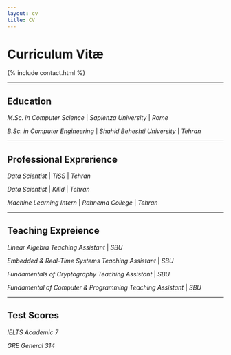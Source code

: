 ```yaml
---
layout: cv
title: CV
---
```


# Curriculum Vitæ

{% include contact.html %}

---
## Education
_M.Sc. in Computer Science_ \| _Sapienza University_ \| _Rome_

_B.Sc. in Computer Engineering_ \| _Shahid Beheshti University_ \| _Tehran_

---
## Professional Exprerience
_Data Scientist_ \| _TiSS_ \| _Tehran_

_Data Scientist_ \| _Kilid_ \| _Tehran_

_Machine Learning Intern_ \| _Rahnema College_ \| _Tehran_

---
## Teaching Expreience
_Linear Algebra Teaching Assistant_ \| _SBU_

_Embedded & Real-Time Systems Teaching Assistant_ \| _SBU_

_Fundamentals of Cryptography Teaching Assistant_ \| _SBU_

_Fundamental of Computer & Programming Teaching Assistant_ \| _SBU_

---
## Test Scores
_IELTS Academic 7_

_GRE General 314_

